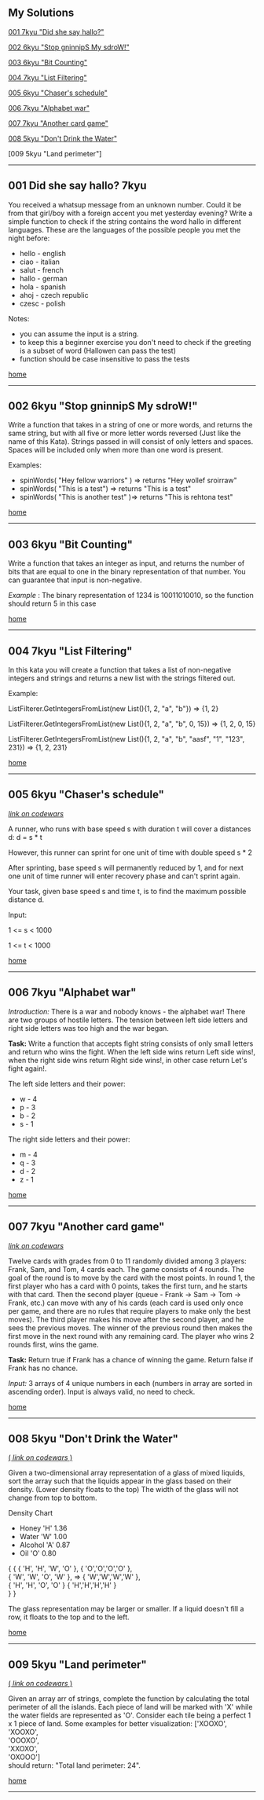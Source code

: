## My Solutions ##

[001 7kyu "Did she say hallo?"](#001-did-she-say-hallo-7kyu)

[002 6kyu "Stop gninnipS My sdroW!"](#002-6kyu-stop-gninnips-my-sdrow)

[003 6kyu "Bit Counting"](#003-6kyu-bit-counting)

[004 7kyu "List Filtering"](#004-7kyu-list-filtering)

[005 6kyu "Chaser's schedule"](#005-6kyu-chasers-schedule)

[006 7kyu "Alphabet war"](#006-7kyu-alphabet-war)

[007 7kyu "Another card game"](#007-7kyu-another-card-game)

[008 5kyu "Don't Drink the Water"](#008-5kyu-dont-drink-the-water)

[009 5kyu "Land perimeter"]







------
## 001 Did she say hallo? 7kyu ##
You received a whatsup message from an unknown number. Could it be from that girl/boy with a foreign accent you met yesterday evening?
Write a simple function to check if the string contains the word hallo in different languages.
These are the languages of the possible people you met the night before:
* hello - english
* ciao - italian
* salut - french
* hallo - german
* hola - spanish
* ahoj - czech republic
* czesc - polish

Notes:
* you can assume the input is a string.
* to keep this a beginner exercise you don't need to check if the greeting is a subset of word (Hallowen can pass the test)
* function should be case insensitive to pass the tests

[home](#my-solutions)

---


## 002 6kyu "Stop gninnipS My sdroW!" ##

Write a function that takes in a string of one or more words, and returns the same string, but with all five or more letter words reversed (Just like the name of this Kata). Strings passed in will consist of only letters and spaces. Spaces will be included only when more than one word is present.

Examples:
* spinWords( "Hey fellow warriors" ) => returns "Hey wollef sroirraw" 
* spinWords( "This is a test") => returns "This is a test" 
* spinWords( "This is another test" )=> returns "This is rehtona test"

[home](#my-solutions)

---


## 003 6kyu "Bit Counting" ##

Write a function that takes an integer as input, and returns the number of bits that are equal to one in the binary representation of that number. You can guarantee that input is non-negative.

_Example_ : The binary representation of 1234 is 10011010010, so the function should return 5 in this case

[home](#my-solutions)

---



## 004 7kyu "List Filtering" ##

In this kata you will create a function that takes a list of non-negative integers and strings and returns a new list with the strings filtered out.

Example:

ListFilterer.GetIntegersFromList(new List<object>(){1, 2, "a", "b"}) => {1, 2}

ListFilterer.GetIntegersFromList(new List<object>(){1, 2, "a", "b", 0, 15}) => {1, 2, 0, 15}

ListFilterer.GetIntegersFromList(new List<object>(){1, 2, "a", "b", "aasf", "1", "123", 231}) => {1, 2, 231}

[home](#my-solutions)

---




## 005 6kyu "Chaser's schedule" ##
[ _link on codewars_ ](https://www.codewars.com/kata/628df6b29070907ecb3c2d83)

A runner, who runs with base speed s with duration t will cover a distances d: d = s * t

However, this runner can sprint for one unit of time with double speed s * 2

After sprinting, base speed s will permanently reduced by 1, and for next one unit of time runner will enter recovery phase and can't sprint again.

Your task, given base speed s and time t, is to find the maximum possible distance d.

Input:

1 <= s < 1000

1 <= t < 1000

[home](#my-solutions)

---

## 006 7kyu "Alphabet war" ##

*Introduction:* 
There is a war and nobody knows - the alphabet war!
There are two groups of hostile letters. The tension between left side letters and right side letters was too high and the war began.

**Task:**
Write a function that accepts fight string consists of only small letters and return who wins the fight. When the left side wins return Left side wins!, when the right side wins return Right side wins!, in other case return Let's fight again!.

The left side letters and their power:
 * w - 4
 * p - 3
 * b - 2
 * s - 1

The right side letters and their power:
* m - 4
* q - 3
* d - 2
* z - 1



[home](#my-solutions)

---

## 007 7kyu "Another card game" ##
[ _link on codewars_ ](https://www.codewars.com/kata/633874ed198a4c00286aa39d)

Twelve cards with grades from 0 to 11 randomly divided among 3 players: Frank, Sam, and Tom, 4 cards each. The game consists of 4 rounds. The goal of the round is to move by the card with the most points.
In round 1, the first player who has a card with 0 points, takes the first turn, and he starts with that card. Then the second player (queue - Frank -> Sam -> Tom -> Frank, etc.) can move with any of his cards (each card is used only once per game, and there are no rules that require players to make only the best moves). The third player makes his move after the second player, and he sees the previous moves.
The winner of the previous round then makes the first move in the next round with any remaining card.
The player who wins 2 rounds first, wins the game.

**Task:** 
Return true if Frank has a chance of winning the game.
Return false if Frank has no chance.

*Input:*
3 arrays of 4 unique numbers in each (numbers in array are sorted in ascending order). Input is always valid, no need to check.

[home](#my-solutions)

---

## 008 5kyu "Don't Drink the Water" ##

[( _link on codewars_ )](https://www.codewars.com/kata/562e6df5cf2d3908ad00019e)


Given a two-dimensional array representation of a glass of mixed liquids, sort the array such that the liquids appear in the glass based on their density. (Lower density floats to the top) The width of the glass will not change from top to bottom.

Density Chart
- Honey    'H'  1.36 
- Water    'W'  1.00 
- Alcohol  'A'  0.87 
- Oil      'O'  0.80  


{                             {
  { 'H', 'H', 'W', 'O' },        { 'O','O','O','O' },  
  { 'W', 'W', 'O', 'W' },  =>    { 'W','W','W','W' },  
  { 'H', 'H', 'O', 'O' }         { 'H','H','H','H' }  
}                             }

The glass representation may be larger or smaller. If a liquid doesn't fill a row, it floats to the top and to the left.

[home](#my-solutions)

---

## 009 5kyu "Land perimeter" ##  
[( _link on codewars_ )](https://www.codewars.com/kata/5839c48f0cf94640a20001d3)

Given an array arr of strings, complete the function by calculating the total perimeter of all the islands. Each piece of land will be marked with 'X' while the water fields are represented as 'O'. Consider each tile being a perfect 1 x 1 piece of land. Some examples for better visualization:
['XOOXO',  
 'XOOXO',  
 'OOOXO',  
 'XXOXO',  
 'OXOOO']   
 should return: "Total land perimeter: 24".

[home](#my-solutions)

---


